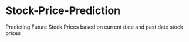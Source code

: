 # Stock-Price-Prediction
Predicting Future Stock Prices based on current date and past date stock prices
